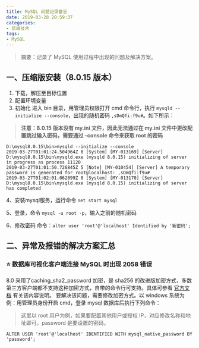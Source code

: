 ```yaml
---
title: MySQL 问题记录备忘
date: 2019-03-28 20:59:37
categories:
- 后端技术
tags:
- MySQL
---
```


> 摘要：记录了 MySQL 使用过程中出现的问题及解决方案。

<!-- more -->

## 一、压缩版安装（8.0.15 版本）
1. 下载，解压至目标位置
2. 配置环境变量
3. 初始化
进入 bin 目录，用管理员权限打开 cmd 命令行，执行 `mysqld --initialize --console`，出现的随机密码 `,sDmQfi:f9u#`。如下所示：
> **注意：8.0.15 版本没有 my.ini 文件，因此无法通过在 my.ini 文件中更改配置跳过输入密码，需要通过 –console 命令来获取 root 的密码**

```
D:\mysql8.0.15\bin>mysqld --initialize --console
2019-03-27T01:01:24.504964Z 0 [System] [MY-013169] [Server] D:\mysql8.0.15\bin\mysqld.exe (mysqld 8.0.15) initializing of server in progress as process 11120
2019-03-27T01:01:50.726845Z 5 [Note] [MY-010454] [Server] A temporary password is generated for root@localhost: ,sDmQfi:f9u#
2019-03-27T01:02:01.062899Z 0 [System] [MY-013170] [Server] D:\mysql8.0.15\bin\mysqld.exe (mysqld 8.0.15) initializing of server has completed
```

4、安装mysql服务，运行命令 `net start mysql`

5、登录，命令 `mysql -u root -p`，输入之前的随机密码

6、修改密码
命令：`alter user 'root'@'localhost' Identified by '新密码';`

## 二、异常及报错的解决方案汇总
### ⭐ 数据库可视化客户端连接 MySQL 时出现 2058 错误
8.0 采用了caching_sha2_password 加密，是 sha256 的改进版加密方式，多数第三方客户端都不支持这种加密方式，自带的命令行可支持。具体可参看 [官方文档](https://dev.mysql.com/doc/refman/8.0/en/upgrading-from-previous-series.html#upgrade-caching-sha2-password) 有关该内容说明。 要解决该问题，需要修改加密方式。以 windows 系统为例：用管理员身份开启 cmd，登录 mysql 数据库后执行下列命令：

> 这里以 root 用户为例，如果要配置其他用户或授权 IP，对应修改名称和地址即可。password 是要设置的密码。

```
ALTER USER 'root'@'localhost' IDENTIFIED WITH mysql_native_password BY 'password';
```
